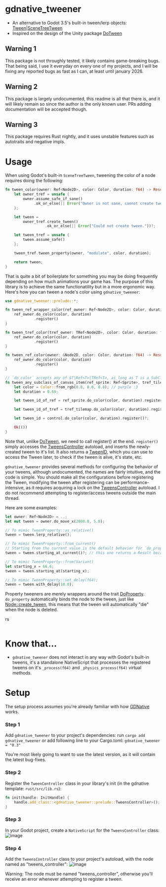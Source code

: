 # gdnative_tweener
- An alternative to Godot 3.5's built-in tween/lerp objects: [Tween](https://docs.godotengine.org/en/3.5/classes/class_tween.html)|[SceneTreeTween](https://docs.godotengine.org/en/3.5/classes/class_scenetreetween.html)
- Inspired on the design of the Unity package [DoTween](https://dotween.demigiant.com/)

## Warning 1
This package is not throughly tested, it likely contains game-breaking bugs.
That being said, I use it everyday on every one of my projects, and I will be fixing any reported bugs as fast as I can, at least until january 2026.

## Warning 2
This package is largely undocumented, this readme is all that there is, and it will likely remain so since the author is the only known user.
PRs adding documentation will be accepted though.

## Warning 3
This package requires Rust nightly, and it uses unstable features such as autotraits and negative impls.

# Usage
When using Godot's built-in `SceneTreeTween`, tweening the color of a node requires doing the following:
```rs
fn tween_color(owner: Ref<Node2D>, color: Color, duration: f64) -> Result<SceneTreeTween> {
    let owner_tref = unsafe {
        owner.assume_safe_if_sane()
             .ok_or_else(|| Error("Owner is not sane, cannot create tween."))?
    };

    let tween =
        owner_tref.create_tween()
                  .ok_or_else(|| Error("Could not create tween."))?;

    let tween_tref = unsafe {
        tween.assume_safe()
    };

    tween_tref.tween_property(owner, "modulate", color, duration);

    return tween;
}
```

That is quite a bit of boilerplate for something you may be doing frequently depending on how much animations your game has.
The purpose of this library is to achieve the same functionatility but in a more ergonomic way.
Here's how you can tween a node's color using `gdnative_tweener`:
```rs
use gdnative_tweener::prelude::*;

fn tween_ref_wrapper_color(ref_owner: Ref<Node2D>, color: Color, duration: f64) -> Result<TweenID<TweenProperty_Color>> {
    ref_owner.do_color(color, duration)
             .register()
}

fn tween_tref_color(tref_owner: TRef<Node2D>, color: Color, duration: f64) -> Result<TweenID<TweenProperty_Color>> {
    ref_owner.do_color(color, duration)
             .register()
}

fn tween_ref_color(owner: &Node2D, color: Color, duration: f64) -> Result<TweenID<TweenProperty_Color>> {
    ref_owner.do_color(color, duration)
             .register()
}

// `do_color` accepts any of &T|Ref<T>|TRef<T>, as long as T is a SubClass<CanvasItem>, this is because CanvasItem is the class that defines the property `modulate`, which `do_color` acts on.
fn tween_any_subclass_of_canvas_item(ref_sprite: Ref<Sprite>, tref_tilemap: TRef<TileMap>, control: &Control) -> Result<()> {
    let color = Color::from_rgb(0.8, 0.0, 0.8); // purple :3
    let duration = 0.69;

    let tween_id_of_ref = ref_sprite.do_color(color, duration).register()?;

    let tween_id_of_tref = tref_tilemap.do_color(color, duration).register()?;

    let tween_id = control.do_color(color, duration).register()?;

    Ok(())
}
```

Note that, unlike [DoTween](https://dotween.demigiant.com/), we need to call register() at the end.
`register()` simply accesses the [TweensController](src/singleton.rs) autoload, and inserts the newly-created tween to it's list.
It also returns a [TweenID](src/tweens/id.rs), which you can use to access the Tween later, to check if the tween is alive, it's state, etc.

`gdnative_tweener` provides several methods for configuring the behavior of your tweens, although undocumented, the names are fairly intuitive, and the code is simple.
You should make all the configurations before registering the Tween, modifying the tween after registering can be performance-intensive, as it requires acquiring a lock on the [TweensController](src/singleton.rs) autoload.
I do not recommend attempting to register/access tweens outside the main thread.

Here are some examples:
```rs
let owner: Ref<Node2D> = ..;
let mut tween = owner.do_move_x(2000.0, 5.0);

// To mimic TweenProperty::as_relative()
tween = tween.lerp_relative();

// To mimic TweenProperty::from_current()
// Starting from the current value is the default behavior for `do_property`, so you don't need to manually call this, unless you created the tween in other ways.
tween = tween.starting_at_current()?; // this one returns a Result because it may fail to acquire a valid value from "owner.get_property_indexed()"

// To mimic TweenProperty::from(Variant)
let starting_x = 66.6;
tween = tween.starting_at(starting_x);

// To mimic TweenProperty::set_delay(f64);
tween = tween.with_delay(10.0);


```

Property tweeners are merely wrappers around the trait [DoProperty](https://github.com/Houtamelo/gdnative_tweener/blob/main/src/property/property.rs).
`do_property` automatically binds the node to the tween, just like [Node::create_tween](https://docs.godotengine.org/en/3.5/classes/class_node.html#class-node-method-create-tween), this means that the tween will automatically "die" when the node is deleted.

rs
```

```

# Know that...
- `gdnative_tweener` does not interact in any way with Godot's built-in tweens, it's a standalone NativeScript that processes the registered tweens on it's `_process(f64)` and `_physics_process(f64)` virtual methods.

# Setup
The setup process assumes you're already familiar with how [GDNative](https://godot-rust.github.io/gdnative-book/) works.

### Step 1
Add `gdnative_tweener` to your project's dependencies:
run `cargo add gdnative_tweener`
or
add following line to your Cargo.toml:
`gdnative_tweener = "0.3"`

You're most likely going to want to use the latest version, as it will contain the latest bug-fixes.

### Step 2
Register the `TweenController` class in your library's init (in the gdnative template: `rust/src/lib.rs`):
```rs
fn init(handle: InitHandle) {
	handle.add_class::<gdnative_tweener::prelude::TweensController>();
}
```

### Step 3
In your Godot project, create a `NativeScript` for the `TweensController` class:
![image](https://github.com/Houtamelo/gdnative_tweener/assets/88971943/da0f6b81-c76f-4b75-b56d-4059a2d8246a)

### Step 4
Add the `TweensController` class to your project's autoload, with the node named as "tweens_controller":
![image](https://github.com/Houtamelo/gdnative_tweener/assets/88971943/83bd22ef-fe9a-4380-a738-a958f0492a5b)

Warning: The node must be named "tweens_controller", otherwise you'll receive an error whenever attempting to register a tween.





